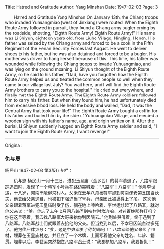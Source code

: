 Title: Hatred and Gratitude
Author: Yang Minshan
Date: 1947-02-03
Page: 3

　　Hatred and Gratitude
    Yang Minshan
    On January 13th, the Chiang troops who invaded Yuhuangmiao (west of Jinxiang) were routed. When the Eighth Route Army followed in pursuit, they found a Chiang army bugler crying by the roadside, shouting, "Eighth Route Army! Eighth Route Army!"
    His name was Li Shiyun, eighteen years old, from Liuhe Village, Ningling, Henan. His father was seized by the Chiang army and forced to be a cook in the Fifth Regiment of the Henan Security Forces last August. He went to deliver shoes to his father, but he was also detained and forced to be a bugler. His mother was driven to hang herself because of this.
    This time, his father was wounded while following the Chiang troops to invade Yuhuangmiao, and was lying on the ground moaning. Li Shiyun thought of the Eighth Route Army, so he said to his father, "Dad, have you forgotten how the Eighth Route Army helped us and treated the common people so well when they came to our village last July? You wait here, and I will find the Eighth Route Army brothers to carry you to the hospital."
    He cried out everywhere, and finally met the Eighth Route Army. The Eighth Route Army soldiers followed him to carry his father. But when they found him, he had unfortunately died from excessive blood loss. He held the body and wailed, "Dad, it was the Central Army that took your life!"
    The Eighth Route Army bought a coffin for his father and buried him by the side of Yuhuangmiao Village, and erected a wooden sign with his father's name, age, and origin written on it. After the burial, Li Shiyun suddenly hugged an Eighth Route Army soldier and said, "I want to join the Eighth Route Army, I want revenge!"



<hr /> 

Original: 


### 仇与恩
杨民山
1947-02-03
第3版()
专栏：

　　仇与恩
    杨民山
    一月十三日，进犯玉皇庙（金乡西）的蒋军溃退了。八路军跟踪追击时，发现了一个蒋军小号兵在路边哭喊着：“八路军！八路军！”
    他叫李世运，十八岁，河南宁陵柳河村人。父亲在去年八月被蒋军抓到河南保安第五团当伙夫，他去给父亲送鞋，也被扣下强迫当了号兵，母亲因此被逼得上了吊。
    这次他父亲跟着蒋军进犯玉皇庙时受了伤，躺在地上呻吟着，李世运想起了八路军，就对他父亲说：“爹，你忘了去年七月间八路军到咱村时救济咱，对老百姓那样好吗？你在这里等着，我去找八路军大哥来抬你到医院去。”
    他到处哭叫着，终于遇到了八路军。八路军战士们就跟着去抬他的父亲。但当找到以后，不幸已因流血过多死了。他抱住尸体哭号：“爹，这是中央军要了你的命呵！”
    八路军给他父亲买了棺材，埋葬在玉皇庙村边，并且立了一个木牌，上面写着他父亲的姓名、年龄、籍贯。埋葬以后，李世运突然抱住八路军战士说：“我要参加八路军，我要报仇！”
